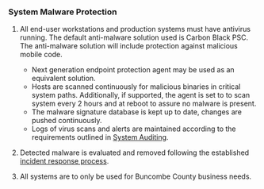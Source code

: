 ### System Malware Protection

1. All end-user workstations and production systems must have antivirus running.
   The default anti-malware solution used is Carbon Black PSC. The anti-malware solution
   will include protection against malicious mobile code.

    * Next generation endpoint protection agent may be used as an equivalent solution.
    * Hosts are scanned continuously for malicious binaries in critical system
      paths. Additionally, if supported, the agent is set to to scan system
      every 2 hours and at reboot to assure no malware is present.
    * The malware signature database is kept up to date, changes are pushed
      continuously.
    * Logs of virus scans and alerts are maintained according to the
      requirements outlined in [System Auditing](system-audit.md).

2. Detected malware is evaluated and removed following the established [incident
   response process](ir.md).

3. All systems are to only be used for Buncombe County business needs.
